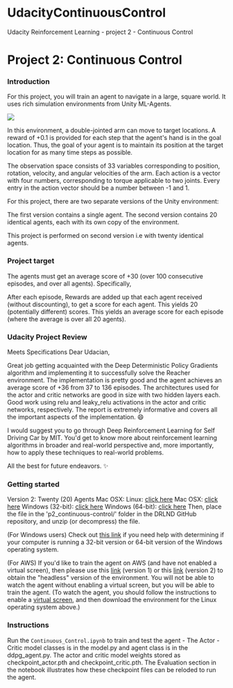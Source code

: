 # UdacityContinuousControl
Udacity Reinforcement Learning - project 2 - Continuous Control


# Project 2: Continuous Control

### Introduction

For this project, you will train an agent to navigate in a large, square world.  It uses rich simulation environments from Unity ML-Agents.

<img src="https://github.com/rradhakr-git/UdacityDRLBanana/blob/main/reacher.gif?raw=true" />

In this environment, a double-jointed arm can move to target locations. A reward of +0.1 is provided for each step that the agent's hand is in the goal location. Thus, the goal of your agent is to maintain its position at the target location for as many time steps as possible.

The observation space consists of 33 variables corresponding to position, rotation, velocity, and angular velocities of the arm. Each action is a vector with four numbers, corresponding to torque applicable to two joints. Every entry in the action vector should be a number between -1 and 1.

For this project, there are  two separate versions of the Unity environment:

The first version contains a single agent.
The second version contains 20 identical agents, each with its own copy of the environment.

This project is performed on second version i.e with twenty identical agents.

### Project target

The agents must get an average score of +30 (over 100 consecutive episodes, and over all agents). Specifically,

After each episode, Rewards are added up that each agent received (without discounting), to get a score for each agent. This yields 20 (potentially different) scores. This yields an average score for each episode (where the average is over all 20 agents).

### Udacity Project Review

Meets Specifications
Dear Udacian,

Great job getting acquainted with the Deep Deterministic Policy Gradients algorithm and implementing it to successfully solve the Reacher environment. The implementation is pretty good and the agent achieves an average score of +36 from 37 to 136 episodes. The architectures used for the actor and critic networks are good in size with two hidden layers each. Good work using relu and leaky_relu activations in the actor and critic networks, respectively. The report is extremely informative and covers all the important aspects of the implementation. :smile:

I would suggest you to go through Deep Reinforcement Learning for Self Driving Car by MIT. You'd get to know more about reinforcement learning algorithms in broader and real-world perspective and, more importantly, how to apply these techniques to real-world problems.

All the best for future endeavors. :sparkles:

### Getting started


Version 2: Twenty (20) Agents
Mac OSX: 
Linux: [click here](https://s3-us-west-1.amazonaws.com/udacity-drlnd/P2/Reacher/Reacher_Linux.zip)
Mac OSX: [click here]()
Windows (32-bit): [click here](https://s3-us-west-1.amazonaws.com/udacity-drlnd/P2/Reacher/Reacher.app.zip)
Windows (64-bit): [click here](https://s3-us-west-1.amazonaws.com/udacity-drlnd/P2/Reacher/Reacher_Windows_x86_64.zip)
Then, place the file in the 'p2_continuous-control/' folder in the DRLND GitHub repository, and unzip (or decompress) the file.

(For Windows users) Check out [this link](https://support.microsoft.com/en-us/help/827218/how-to-determine-whether-a-computer-is-running-a-32-bit-version-or-64) if you need help with determining if your computer is running a 32-bit version or 64-bit version of the Windows operating system.

(For AWS) If you'd like to train the agent on AWS (and have not enabled a virtual screen), then please use this [link](https://s3-us-west-1.amazonaws.com/udacity-drlnd/P2/Reacher/one_agent/Reacher_Linux_NoVis.zip) (version 1) or this [link](https://s3-us-west-1.amazonaws.com/udacity-drlnd/P2/Reacher/Reacher_Linux_NoVis.zip) (version 2) to obtain the "headless" version of the environment. You will not be able to watch the agent without enabling a virtual screen, but you will be able to train the agent. (To watch the agent, you should follow the instructions to enable a [virtual screen](https://github.com/Unity-Technologies/ml-agents/blob/master/docs/Training-on-Amazon-Web-Service.md), and then download the environment for the Linux operating system above.)

### Instructions

Run the  `Continuous_Control.ipynb` to train and test the agent - The Actor - Critic model classes is in the model.py and agent class is in the ddpg_agent.py. The actor and critic model weights stored as checkpoint_actor.pth and checkpoint_critic.pth. The Evaluation section in the notebook illustrates how these checkpoint files can be reloded to run the agent. 
